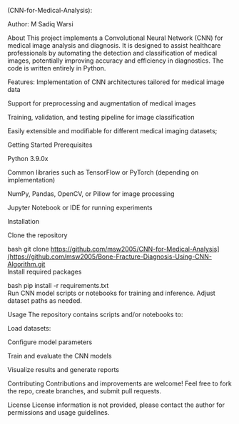 (CNN-for-Medical-Analysis):

Author:
M Sadiq Warsi

About
This project implements a Convolutional Neural Network (CNN) for medical image analysis and diagnosis. It is designed to assist healthcare professionals by automating the detection and classification of medical images, potentially improving accuracy and efficiency in diagnostics. The code is written entirely in Python.

Features:
Implementation of CNN architectures tailored for medical image data

Support for preprocessing and augmentation of medical images

Training, validation, and testing pipeline for image classification

Easily extensible and modifiable for different medical imaging datasets;

Getting Started
Prerequisites

Python 3.9.0x

Common libraries such as TensorFlow or PyTorch (depending on implementation)

NumPy, Pandas, OpenCV, or Pillow for image processing

Jupyter Notebook or IDE for running experiments

Installation

Clone the repository

bash
git clone https://github.com/msw2005/CNN-for-Medical-Analysis](https://github.com/msw2005/Bone-Fracture-Diagnosis-Using-CNN-Algorithm.git  
Install required packages

bash
pip install -r requirements.txt  
Run CNN model scripts or notebooks for training and inference. Adjust dataset paths as needed.

Usage
The repository contains scripts and/or notebooks to:

Load datasets:

Configure model parameters

Train and evaluate the CNN models

Visualize results and generate reports

Contributing
Contributions and improvements are welcome! Feel free to fork the repo, create branches, and submit pull requests.

License
License information is not provided, please contact the author for permissions and usage guidelines.

